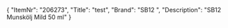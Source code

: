 {
  "ItemNr": "206273",
  "Title": "test",
  "Brand": "SB12 ",
  "Description": "SB12 Munskölj Mild 50 ml"
}